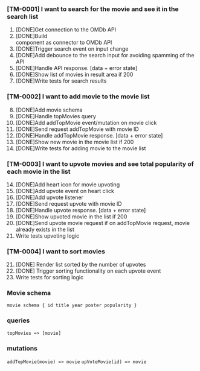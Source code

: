 ### [TM-0001] I want to search for the movie and see it in the search list

1. [DONE]Get connection to the OMDb API
2. [DONE]Build <Search/> component as connector to OMDb API
3. [DONE]Trigger search event on input change
4. [DONE]Add debounce to the search input for avoiding spamming of the API
5. [DONE]Handle API response. [data + error state]
6. [DONE]Show list of movies in result area if 200
7. [DONE]Write tests for search results

### [TM-0002] I want to add movie to the movie list

8. [DONE]Add movie schema
9. [DONE]Handle topMovies query
10. [DONE]Add addTopMovie event/mutation on movie click
11. [DONE]Send request addTopMovie with movie ID
12. [DONE]Handle addTopMovie response. [data + error state]
13. [DONE]Show new movie in the movie list if 200
14. [DONE]Write tests for adding movie to the movie list

### [TM-0003] I want to upvote movies and see total popularity of each movie in the list

14. [DONE]Add heart icon for movie upvoting
15. [DONE]Add upvote event on heart click
16. [DONE]Add upvote listener
17. [DONE]Send request upvote with movie ID
18. [DONE]Handle upvote response. [data + error state]
19. [DONE]Show upvoted movie in the list if 200
20. [DONE]Send upvote movie request if on addTopMovie request, movie already exists in the list
21. Write tests upvoting logic

### [TM-0004] I want to sort movies

21. [DONE] Render list sorted by the number of upvotes
22. [DONE] Trigger sorting functionality on each upvote event
23. Write tests for sorting logic

### Movie schema

`movie schema {
  id
  title
  year
  poster
  popularity
}`

### queries

`topMovies => [movie]`

### mutations

`addTopMovie(movie) => movie`
`upVoteMovie(id) => movie`
